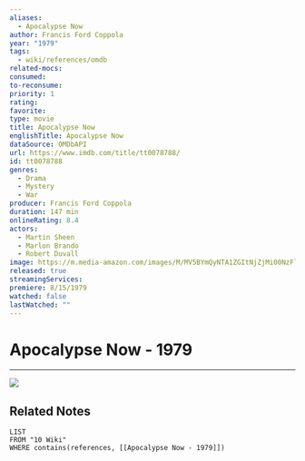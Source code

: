 ```yaml
---
aliases:
  - Apocalypse Now
author: Francis Ford Coppola
year: "1979"
tags:
  - wiki/references/omdb
related-mocs: 
consumed: 
to-reconsume: 
priority: 1
rating: 
favorite: 
type: movie
title: Apocalypse Now
englishTitle: Apocalypse Now
dataSource: OMDbAPI
url: https://www.imdb.com/title/tt0078788/
id: tt0078788
genres:
  - Drama
  - Mystery
  - War
producer: Francis Ford Coppola
duration: 147 min
onlineRating: 8.4
actors:
  - Martin Sheen
  - Marlon Brando
  - Robert Duvall
image: https://m.media-amazon.com/images/M/MV5BYmQyNTA1ZGItNjZjMi00NzFlLWEzMWEtNWMwN2Q2MjJhYzEyXkEyXkFqcGdeQXVyMjUzOTY1NTc@._V1_SX300.jpg
released: true
streamingServices: 
premiere: 8/15/1979
watched: false
lastWatched: ""
---
```


# Apocalypse Now - 1979
---
![](https://m.media-amazon.com/images/M/MV5BYmQyNTA1ZGItNjZjMi00NzFlLWEzMWEtNWMwN2Q2MjJhYzEyXkEyXkFqcGdeQXVyMjUzOTY1NTc@._V1_SX300.jpg)


## Related Notes

```dataview
LIST 
FROM "10 Wiki"
WHERE contains(references, [[Apocalypse Now - 1979]])
```

